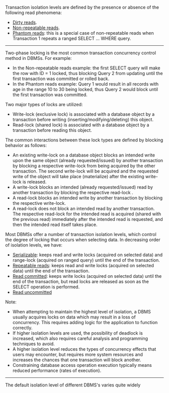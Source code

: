 Transaction isolation levels are defined by the presence or absence of the following read phenomena:
- [Dirty reads](https://en.wikipedia.org/wiki/Isolation_(database_systems)#Dirty_reads).
- [Non-repeatable reads](https://en.wikipedia.org/wiki/Isolation_(database_systems)#Non-repeatable_reads).
- [Phantom reads](https://en.wikipedia.org/wiki/Isolation_(database_systems)#Phantom_reads): this is a special case of non-repeatable reads when Transaction 1 repeats a ranged SELECT ... WHERE query.

---

Two-phase locking is the most common transaction concurrency control method in DBMSs. For example:
- In the Non-repeatable reads example: the first SELECT query will make the row with ID = 1 locked, thus blocking Query 2 from updating until the first transaction was committed or rolled back.
- In the Phantom reads example: Query 1 would result in all records with age in the range 10 to 30 being locked, thus Query 2 would block until the first transaction was committed.

Two major types of locks are utilized:
- Write-lock (exclusive lock) is associated with a database object by a transaction before writing (inserting/modifying/deleting) this object.
- Read-lock (shared lock) is associated with a database object by a transaction before reading this object.

The common interactions between these lock types are defined by blocking behavior as follows:
- An existing write-lock on a database object blocks an intended write upon the same object (already requested/issued) by another transaction by blocking a respective write-lock from being acquired by the other transaction. The second write-lock will be acquired and the requested write of the object will take place (materialize) after the existing write-lock is released.
- A write-lock blocks an intended (already requested/issued) read by another transaction by blocking the respective read-lock .
- A read-lock blocks an intended write by another transaction by blocking the respective write-lock.
- A read-lock does not block an intended read by another transaction. The respective read-lock for the intended read is acquired (shared with the previous read) immediately after the intended read is requested, and then the intended read itself takes place.

Most DBMSs offer a number of transaction isolation levels, which control the degree of locking that occurs when selecting data. In decreasing order of isolation levels, we have:
- [Serializable](https://en.wikipedia.org/wiki/Isolation_(database_systems)#Serializable): keeps read and write locks (acquired on selected data) and range-lock (acquired on ranged query) until the end of the transaction.
- [Repeatable reads](https://en.wikipedia.org/wiki/Isolation_(database_systems)#Repeatable_reads): keeps read and write locks (acquired on selected data) until the end of the transaction.
- [Read committed](https://en.wikipedia.org/wiki/Isolation_(database_systems)#Read_committed):  keeps write locks (acquired on selected data) until the end of the transaction, but read locks are released as soon as the SELECT operation is performed.
- [Read uncommitted](https://en.wikipedia.org/wiki/Isolation_(database_systems)#Read_uncommitted)

Note:
- When attempting to maintain the highest level of isolation, a DBMS usually acquires locks on data which may result in a loss of concurrency. This requires adding logic for the application to function correctly.
- If higher isolation levels are used, the possibility of deadlock is increased, which also requires careful analysis and programming techniques to avoid.
- A higher isolation level reduces the types of concurrency effects that users may encounter, but requires more system resources and increases the chances that one transaction will block another.
- Constraining database access operation execution typically means reduced performance (rates of execution).


---

The default isolation level of different DBMS's varies quite widely
